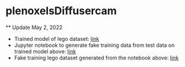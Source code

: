 # plenoxelsDiffusercam

** Update May 2, 2022
- Trained model of lego dataset: [link](https://drive.google.com/file/d/1etHXhr4jnqLLc2Vwl1FdKLHYoiJ2upd0/view?usp=sharing)
- Jupyter notebook to generate fake training data from test data on trained model above: [link](https://drive.google.com/file/d/1SVyiWOXMXduPAnvM6b50FeZU0YrIIAUE/view?usp=sharing)
- Fake training lego dataset generated from the notebook above: [link](https://drive.google.com/file/d/1PJ4VFN_1_h7b3fRKqhn3tdUlniSORfmT/view?usp=sharing)
